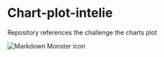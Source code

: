 # Chart-plot-intelie
Repository references the challenge the charts plot

<img src="chats.jng"
     alt="Markdown Monster icon"
     style="float: left; margin-right: 10px;" />
     

